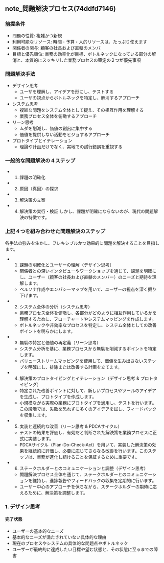 note_問題解決プロセス(74ddfd7146)
---

### 前提条件
- 問題の性質: 複雑かつ新規
- 利用可能なリソース: 時間・予算・人的リソースは、たっぷり使えます
- 関係者の関与: 顧客の社長および直轄のメンバ
- 目標と優先順位: 業務の効率化が目標、ボトルネックになっている部分の解消と、本質的にスッキリした業務プロセスの策定の２つが優先事項

### 問題解決手法
- デザイン思考
  - ユーザを理解し、アイデアを形にし、テストする
  - ユーザの視点からボトルネックを特定し、解消するアプローチ
- システム思考
  - 複雑な問題をシステム全体として捉え、その相互作用を理解する
  - 業務プロセス全体を俯瞰するアプローチ
- リーン思考
  - ムダを削減し、価値の創出に集中する
  - 価値を提供しない活動をヒジョするアプローチ
- プロトタイプとイテレーション
  - 理論や計画だけでなく、実地での試行錯誤を重視する

### 一般的な問題解決の４ステップ
- 1. 課題の明確化
- 2. 原因（真因）の探求
- 3. 解決策の立案
- 4. 解決策の実行・検証
しかし、課題が明確にならないのが、現代の問題解決の特徴です。

### 上記４つを組み合わせた問題解決のステップ
各手法の強みを生かし、フレキシブルかつ効果的に問題を解決することを目指します。

- 1. 課題の明確化とユーザーの理解（デザイン思考）
   - 関係者との深いインタビューやワークショップを通じて、課題を明確にし、ユーザー（顧客の社長および直轄のメンバー）のニーズと期待を理解します。
   - ペルソナ作成やエンパシーマップを用いて、ユーザーの視点を深く掘り下げます。
- 2. システム全体の分析（システム思考）
   - 業務プロセス全体を俯瞰し、各部分がどのように相互作用しているかを理解するために、フローチャートやシステムマッピングを作成します。
   - ボトルネックや非効率なプロセスを特定し、システム全体としての改善ポイントを明らかにします。
- 3. 無駄の特定と価値の再定義（リーン思考）
   - システム分析を基に、業務プロセスから無駄を削減するポイントを特定します。
   - バリューストリームマッピングを使用して、価値を生み出さないステップを明確にし、排除または改善する計画を立てます。
- 4. 解決策のプロトタイピングとイテレーション（デザイン思考 & プロトタイピング）
   - 特定された改善ポイントに対して、新しいプロセスやツールのアイデアを生成し、プロトタイプを作成します。
   - 小規模ながら実際の業務にプロトタイプを適用し、テストを行います。この段階では、失敗を恐れずに多くのアイデアを試し、フィードバックを収集します。
- 5. 実装と連続的な改善（リーン思考 & PDCAサイクル）
   - テストの結果を評価し、有効だと判断された解決策を業務プロセスに正式に実装します。
   - PDCAサイクル（Plan-Do-Check-Act）を用いて、実装した解決策の効果を継続的に評価し、必要に応じてさらなる改善を行います。このステップは、業務が進化し続けることを保証するために重要です。
- 6. ステークホルダーとのコミュニケーションと調整（デザイン思考）
   - 問題解決プロセス全体を通じて、ステークホルダーとのコミュニケーションを維持し、進捗報告やフィードバックの収集を定期的に行います。
   - ユーザー中心のアプローチを保ちながら、ステークホルダーの期待に応えるために、解決策を調整します。

### 1. デザイン思考
#### 完了状態
- ユーザーの基本的なニーズ
- 基本的なニーズが満たされていない具体的な理由
- 現在のプロセスやシステムの具体的な問題点やボトルネック
- ユーザーが最終的に達成したい目標や望む状態と、その状態に至るまでの障害

